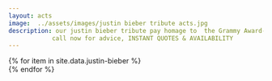 ```yaml
---
layout: acts
image:  ../assets/images/justin bieber tribute acts.jpg
description: our justin bieber tribute pay homage to  the Grammy Award-winning Canadian pop star. Justin Bieber  was discovered via YouTube. His latest hits include Let Me Love You, Despacito (Remix) and I'm the One. Bieber went from an unknown, untrained singer to a budding superstar with a big-time record deal with Usher within two years.Bieber went on to become the first solo artist to have four singles enter the Top 40 before the release of a debut album. His 2017 collaboration with Luis Fonsi, Despacito, broke the all-time record for most consecutive weeks at the number one spot on the Top 100.our justin bieber tribute shows have all the energy and bounce of the real thing. <hr>
            call now for advice, INSTANT QUOTES & AVAILABILITY
---
```


<div class="row mt-4">
  {% for item in site.data.justin-bieber %}
    <div class="col-md-4 mb-5 mt-5">
      <div class="card border-0 shadow h-100">
        <a href="/acts/{{ item.title | slugify }}">
          <img class="card-img-top" src="{{ item.image_src }}" alt="" />
        </a>
      </div>
    </div>
  {% endfor %}
</div>
